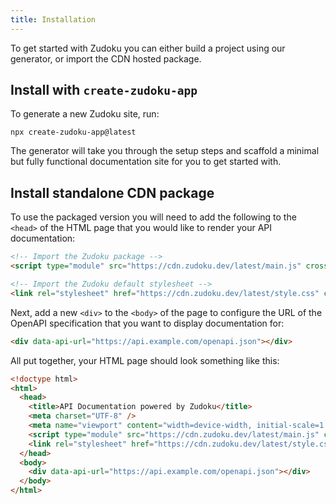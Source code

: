 ```yaml
---
title: Installation
---
```


To get started with Zudoku you can either build a project using our generator, or import the CDN hosted package.

## Install with `create-zudoku-app`

To generate a new Zudoku site, run:

```command
npx create-zudoku-app@latest
```

The generator will take you through the setup steps and scaffold a minimal but fully functional documentation site for you to get started with.

## Install standalone CDN package

To use the packaged version you will need to add the following to the `<head>` of the HTML page that you would like to render your API documentation:

```HTML
<!-- Import the Zudoku package -->
<script type="module" src="https://cdn.zudoku.dev/latest/main.js" crossorigin></script>

<!-- Import the Zudoku default stylesheet -->
<link rel="stylesheet" href="https://cdn.zudoku.dev/latest/style.css" crossorigin />
```

Next, add a new `<div>` to the `<body>` of the page to configure the URL of the OpenAPI specification that you want to display documentation for:

```HTML
<div data-api-url="https://api.example.com/openapi.json"></div>
```

All put together, your HTML page should look something like this:

```HTML
<!doctype html>
<html>
  <head>
    <title>API Documentation powered by Zudoku</title>
    <meta charset="UTF-8" />
    <meta name="viewport" content="width=device-width, initial-scale=1.0" />
    <script type="module" src="https://cdn.zudoku.dev/latest/main.js" crossorigin></script>
    <link rel="stylesheet" href="https://cdn.zudoku.dev/latest/style.css" crossorigin />
  </head>
  <body>
    <div data-api-url="https://api.example.com/openapi.json"></div>
  </body>
</html>
```
